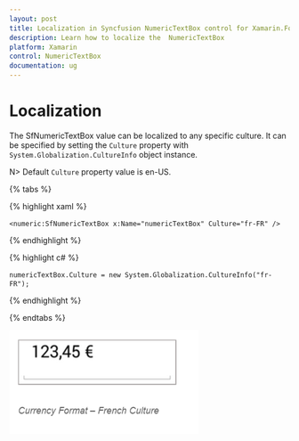```yaml
---
layout: post
title: Localization in Syncfusion NumericTextBox control for Xamarin.Forms
description: Learn how to localize the  NumericTextBox
platform: Xamarin
control: NumericTextBox
documentation: ug
---
```

# Localization

The SfNumericTextBox value can be localized to any specific culture. It can be specified by setting the `Culture` property with `System.Globalization.CultureInfo` object instance.

N> Default `Culture` property value is en-US.

{% tabs %}

{% highlight xaml %}

	<numeric:SfNumericTextBox x:Name="numericTextBox" Culture="fr-FR" />
	
{% endhighlight %}

{% highlight c# %}

	numericTextBox.Culture = new System.Globalization.CultureInfo("fr-FR");
	
{% endhighlight %}

{% endtabs %}


![](images/Culture.png)

